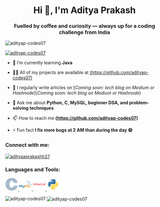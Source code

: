 <h1 align="center">Hi 👋, I'm Aditya Prakash</h1>
<h3 align="center">Fuelled by coffee and curiosity — always up for a coding challenge from India</h3>

<p align="left"> <img src="https://komarev.com/ghpvc/?username=adityap-codes07&label=Profile%20views&color=0e75b6&style=flat" alt="adityap-codes07" /> </p>

<p align="left"> <a href="https://github.com/ryo-ma/github-profile-trophy"><img src="https://github-profile-trophy.vercel.app/?username=adityap-codes07" alt="adityap-codes07" /></a> </p>

- 🌱 I’m currently learning **Java**

- 👨‍💻 All of my projects are available at [(https://github.com/adityap-codes07)]((https://github.com/adityap-codes07))

- 📝 I regularly write articles on [*Coming soon: tech blog on Medium or Hashnode*](*Coming soon: tech blog on Medium or Hashnode*)

- 💬 Ask me about **Python, C, MySQL, beginner DSA, and problem-solving techniques**

- 📫 How to reach me **(https://github.com/adityap-codes07)**

- ⚡ Fun fact **I fix more bugs at 2 AM than during the day 😄**

<h3 align="left">Connect with me:</h3>
<p align="left">
<a href="https://instagram.com/adityaaprakashh27" target="blank"><img align="center" src="https://raw.githubusercontent.com/rahuldkjain/github-profile-readme-generator/master/src/images/icons/Social/instagram.svg" alt="adityaaprakashh27" height="30" width="40" /></a>
</p>

<h3 align="left">Languages and Tools:</h3>
<p align="left"> <a href="https://www.cprogramming.com/" target="_blank" rel="noreferrer"> <img src="https://raw.githubusercontent.com/devicons/devicon/master/icons/c/c-original.svg" alt="c" width="40" height="40"/> </a> <a href="https://www.mysql.com/" target="_blank" rel="noreferrer"> <img src="https://raw.githubusercontent.com/devicons/devicon/master/icons/mysql/mysql-original-wordmark.svg" alt="mysql" width="40" height="40"/> </a> <a href="https://www.oracle.com/" target="_blank" rel="noreferrer"> <img src="https://raw.githubusercontent.com/devicons/devicon/master/icons/oracle/oracle-original.svg" alt="oracle" width="40" height="40"/> </a> <a href="https://www.python.org" target="_blank" rel="noreferrer"> <img src="https://raw.githubusercontent.com/devicons/devicon/master/icons/python/python-original.svg" alt="python" width="40" height="40"/> </a> </p>

<p><img align="left" src="https://github-readme-stats.vercel.app/api/top-langs?username=adityap-codes07&show_icons=true&locale=en&layout=compact" alt="adityap-codes07" /></p>

<p>&nbsp;<img align="center" src="https://github-readme-stats.vercel.app/api?username=adityap-codes07&show_icons=true&locale=en" alt="adityap-codes07" /></p>
